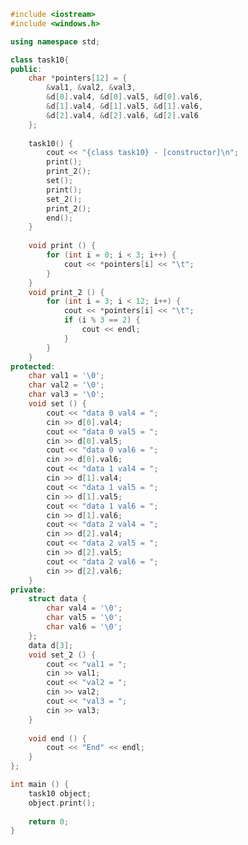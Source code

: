 ﻿```c++
#include <iostream>
#include <windows.h>

using namespace std;

class task10{
public:
	char *pointers[12] = {
		&val1, &val2, &val3,
		&d[0].val4, &d[0].val5, &d[0].val6,
		&d[1].val4, &d[1].val5, &d[1].val6,
		&d[2].val4, &d[2].val6, &d[2].val6
	};
	
	task10() {
		cout << "{class task10} - [constructor]\n";
		print();
		print_2();
		set();
		print();
		set_2();
		print_2();
		end();
	}
	
	void print () {
		for (int i = 0; i < 3; i++) {
			cout << *pointers[i] << "\t";
		}
	}
	void print_2 () {
		for (int i = 3; i < 12; i++) {
			cout << *pointers[i] << "\t";
			if (i % 3 == 2) { 
				cout << endl;
			} 
		}
	}
protected:
	char val1 = '\0';
	char val2 = '\0';
	char val3 = '\0';
	void set () {
		cout << "data 0 val4 = ";
		cin >> d[0].val4;
		cout << "data 0 val5 = ";
		cin >> d[0].val5;
		cout << "data 0 val6 = ";
		cin >> d[0].val6;
		cout << "data 1 val4 = ";
		cin >> d[1].val4;
		cout << "data 1 val5 = ";
		cin >> d[1].val5;
		cout << "data 1 val6 = ";
		cin >> d[1].val6;
		cout << "data 2 val4 = ";
		cin >> d[2].val4;
		cout << "data 2 val5 = ";
		cin >> d[2].val5;
		cout << "data 2 val6 = ";
		cin >> d[2].val6;
	}
private:
	struct data {
		char val4 = '\0';
		char val5 = '\0';
		char val6 = '\0';
	};
	data d[3];
	void set_2 () {
		cout << "val1 = ";
		cin >> val1;
		cout << "val2 = ";
		cin >> val2;
		cout << "val3 = ";
		cin >> val3;
	}
	
	void end () {
		cout << "End" << endl;
	}
};

int main () {
	task10 object;
	object.print();
	
	return 0;
}

```
